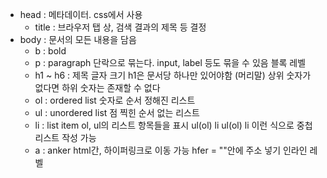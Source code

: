 
- head : 메타데이터. css에서 사용
	- title : 브라우저 탭 상, 검색 결과의 제목 등 결정
- body : 문서의 모든 내용을 담음
	-  b : bold
	- p : paragraph
	  단락으로 묶는다. input, label 등도 묶을 수 있음
	  블록 레벨
	- h1 ~ h6 : 제목 글자 크기
	  h1은 문서당 하나만 있어야함 (머리말)
	  상위 숫자가 없다면 하위 숫자는 존재할 수 없다
	- ol : ordered list
	  숫자로 순서 정해진 리스트
	- ul : unordered list
	  점 찍힌 순서 없는 리스트
	- li : list item
	  ol, ul의 리스트 항목들을 표시
	  ul(ol)
		  li
			  ul(ol)
				  li
		이런 식으로 중첩 리스트 작성 가능
	- a : anker 
	  html간, 하이퍼링크로 이동 가능
	  hfer = ""안에 주소 넣기
	  인라인 레벨